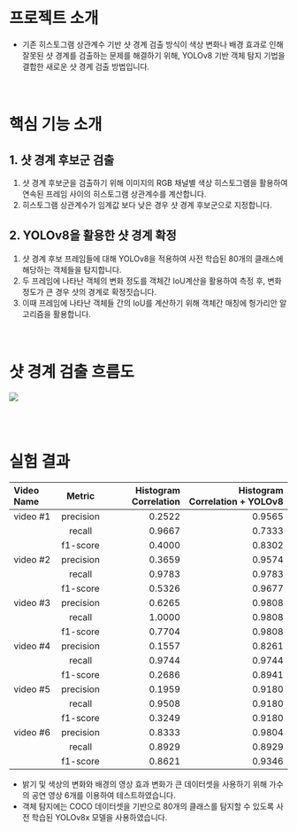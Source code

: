 # 프로젝트 소개
- 기존 히스토그램 상관계수 기반 샷 경계 검출 방식이 색상 변화나 배경 효과로 인해 잘못된 샷 경계를 검출하는 문제를 해결하기 위해, YOLOv8 기반 객체 탐지 기법을 결합한 새로운 샷 경계 검출 방법입니다.<br>
<br><br>
# 핵심 기능 소개
## 1. 샷 경계 후보군 검출
1) 샷 경계 후보군을 검출하기 위해 이미지의 RGB 채널별 색상 히스토그램을 활용하여 연속된 프레임 사이의 히스토그램 상관계수를 계산합니다.<br>
2) 히스토그램 상관계수가 임계값 보다 낮은 경우 샷 경계 후보군으로 지정합니다.<br>

## 2. YOLOv8을 활용한 샷 경계 확정
1) 샷 경계 후보 프레임들에 대해 YOLOv8을 적용하여 사전 학습된 80개의 클래스에 해당하는 객체들을 탐지합니다.<br>
2) 두 프레임에 나타난 객체의 변화 정도를 객체간 IoU계산을 활용하여 측정 후, 변화 정도가 큰 경우 샷의 경계로 확정짓습니다.<br>
3) 이때 프레임에 나타난 객체들 간의 IoU를 계산하기 위해 객체간 매칭에 헝가리안 알고리즘을 활용합니다.<br>
<br><br>

# 샷 경계 검출 흐름도
<p align="left">
  <img src="https://github.com/user-attachments/assets/f31ed794-590c-4b0a-8dfe-9958e18b0b3a">
</p>

<br><br>
# 실험 결과
|Video Name|Metric|Histogram Correlation|Histogram Correlation + YOLOv8|
|:---|:---:|---:|---:|
|video #1|precision|0.2522|0.9565|
||recall|0.9667|0.7333|
||f1-score|0.4000|0.8302|
|video #2|precision|0.3659|0.9574|
||recall|0.9783|0.9783|
||f1-score|0.5326|0.9677|
|video #3|precision|0.6265|0.9808|
||recall|1.0000|0.9808|
||f1-score|0.7704|0.9808|
|video #4|precision|0.1557|0.8261|
||recall|0.9744|0.9744|
||f1-score|0.2686|0.8941|
|video #5|precision|0.1959|0.9180|
||recall|0.9508|0.9180|
||f1-score|0.3249|0.9180|
|video #6|precision|0.8333|0.9804|
||recall|0.8929|0.8929|
||f1-score|0.8621|0.9346|

- 밝기 및 색상의 변화와 배경의 영상 효과 변화가 큰 데이터셋을 사용하기 위해 가수의 공연 영상 6개를 이용하여 테스트하였습니다.<br>
- 객체 탐지에는 COCO 데이터셋을 기반으로 80개의 클래스를 탐지할 수 있도록 사전 학습된 YOLOv8x 모델을 사용하였습니다.
<br><br>
